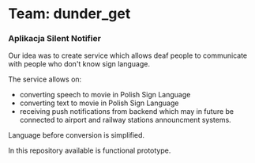 # Team: dunder_get

### Aplikacja Silent Notifier 

Our idea was to create service which allows deaf people to communicate with people who don't know sign language.

The service allows on:
- converting speech to movie in Polish Sign Language
- converting text to movie in Polish Sign Language
- receiving push notifications from backend which may in future be connected to airport and railway stations announcment systems.

Language before conversion is simplified.

In this repository available is functional prototype.
